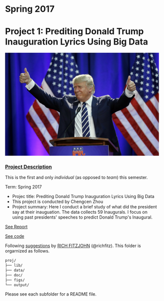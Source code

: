 # Spring 2017
# Project 1: Prediting Donald Trump Inauguration Lyrics Using Big Data

![image](figs/donald-trump-inauguration-performer.jpg)

### [Project Description](doc/)
This is the first and only *individual* (as opposed to *team*) this semester. 

Term: Spring 2017

+ Projec title: Prediting Donald Trump Inauguration Lyrics Using Big Data
+ This project is conducted by Chengcen Zhou
+ Project summary: Here I conduct a brief study of what did the president say at their inauguation. The data collects 59 Inaugurals. I focus on using past presidents' speeches to predict Donald Trump's Inaugural.

[See Report](file:///Users/Connie/Desktop/Spri2017-Proj1-Chengcen_Zhou.html)

[See code](https://github.com/TZstatsADS/Spr2017-Proj1-ChengcenZhou/blob/master/Spri2017-Proj1-Chengcen%20Zhou.Rmd)

Following [suggestions](http://nicercode.github.io/blog/2013-04-05-projects/) by [RICH FITZJOHN](http://nicercode.github.io/about/#Team) (@richfitz). This folder is orgarnized as follows.

```
proj/
├── lib/
├── data/
├── doc/
├── figs/
└── output/
```

Please see each subfolder for a README file.
